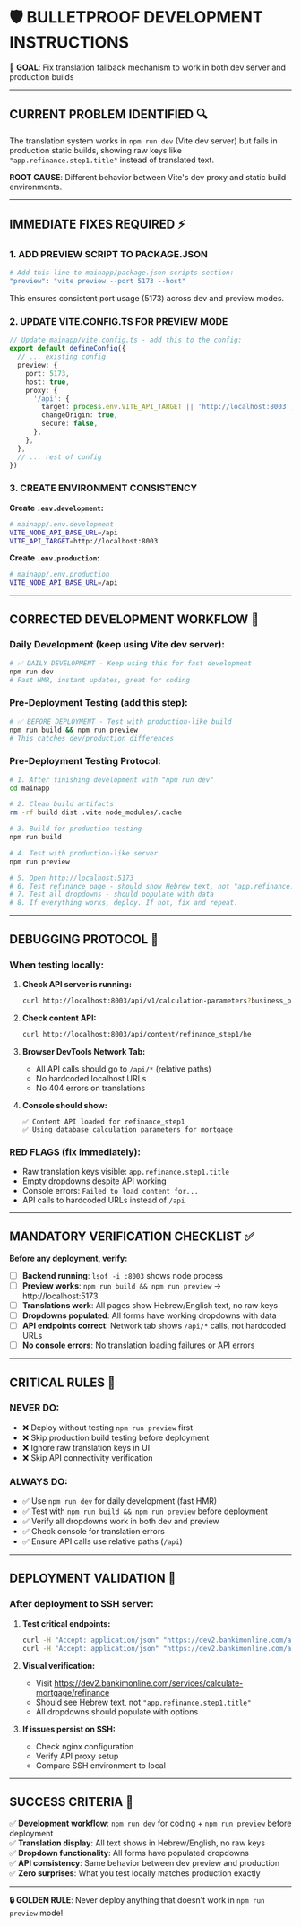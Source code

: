 # 🛡️ BULLETPROOF DEVELOPMENT INSTRUCTIONS

**🎯 GOAL**: Fix translation fallback mechanism to work in both dev server and production builds

---

## **CURRENT PROBLEM IDENTIFIED** 🔍

The translation system works in `npm run dev` (Vite dev server) but fails in production static builds, showing raw keys like `"app.refinance.step1.title"` instead of translated text.

**ROOT CAUSE**: Different behavior between Vite's dev proxy and static build environments.

---

## **IMMEDIATE FIXES REQUIRED** ⚡

### **1. ADD PREVIEW SCRIPT TO PACKAGE.JSON**

```bash
# Add this line to mainapp/package.json scripts section:
"preview": "vite preview --port 5173 --host"
```

This ensures consistent port usage (5173) across dev and preview modes.

### **2. UPDATE VITE.CONFIG.TS FOR PREVIEW MODE**

```typescript
// Update mainapp/vite.config.ts - add this to the config:
export default defineConfig({
  // ... existing config
  preview: {
    port: 5173,
    host: true,
    proxy: {
      '/api': {
        target: process.env.VITE_API_TARGET || 'http://localhost:8003',
        changeOrigin: true,
        secure: false,
      },
    },
  },
  // ... rest of config
})
```

### **3. CREATE ENVIRONMENT CONSISTENCY**

**Create `.env.development`:**
```bash
# mainapp/.env.development
VITE_NODE_API_BASE_URL=/api
VITE_API_TARGET=http://localhost:8003
```

**Create `.env.production`:**
```bash
# mainapp/.env.production  
VITE_NODE_API_BASE_URL=/api
```

---

## **CORRECTED DEVELOPMENT WORKFLOW** 🔄

### **Daily Development (keep using Vite dev server):**

```bash
# ✅ DAILY DEVELOPMENT - Keep using this for fast development
npm run dev
# Fast HMR, instant updates, great for coding
```

### **Pre-Deployment Testing (add this step):**

```bash
# ✅ BEFORE DEPLOYMENT - Test with production-like build
npm run build && npm run preview
# This catches dev/production differences
```

### **Pre-Deployment Testing Protocol:**

```bash
# 1. After finishing development with "npm run dev"
cd mainapp

# 2. Clean build artifacts
rm -rf build dist .vite node_modules/.cache

# 3. Build for production testing
npm run build

# 4. Test with production-like server
npm run preview

# 5. Open http://localhost:5173 
# 6. Test refinance page - should show Hebrew text, not "app.refinance.step1.title"
# 7. Test all dropdowns - should populate with data
# 8. If everything works, deploy. If not, fix and repeat.
```

---

## **DEBUGGING PROTOCOL** 🐛

### **When testing locally:**

1. **Check API server is running:**
   ```bash
   curl http://localhost:8003/api/v1/calculation-parameters?business_path=mortgage
   ```

2. **Check content API:**
   ```bash
   curl http://localhost:8003/api/content/refinance_step1/he
   ```

3. **Browser DevTools Network Tab:**
   - All API calls should go to `/api/*` (relative paths)
   - No hardcoded localhost URLs
   - No 404 errors on translations

4. **Console should show:**
   ```
   ✅ Content API loaded for refinance_step1
   ✅ Using database calculation parameters for mortgage
   ```

### **RED FLAGS (fix immediately):**

- Raw translation keys visible: `app.refinance.step1.title`
- Empty dropdowns despite API working
- Console errors: `Failed to load content for...`
- API calls to hardcoded URLs instead of `/api`

---

## **MANDATORY VERIFICATION CHECKLIST** ✅

**Before any deployment, verify:**

- [ ] **Backend running**: `lsof -i :8003` shows node process
- [ ] **Preview works**: `npm run build && npm run preview` → http://localhost:5173
- [ ] **Translations work**: All pages show Hebrew/English text, no raw keys
- [ ] **Dropdowns populated**: All forms have working dropdowns with data
- [ ] **API endpoints correct**: Network tab shows `/api/*` calls, not hardcoded URLs
- [ ] **No console errors**: No translation loading failures or API errors

---

## **CRITICAL RULES** 🚨

### **NEVER DO:**
- ❌ Deploy without testing `npm run preview` first
- ❌ Skip production build testing before deployment  
- ❌ Ignore raw translation keys in UI
- ❌ Skip API connectivity verification

### **ALWAYS DO:**
- ✅ Use `npm run dev` for daily development (fast HMR)
- ✅ Test with `npm run build && npm run preview` before deployment
- ✅ Verify all dropdowns work in both dev and preview
- ✅ Check console for translation errors
- ✅ Ensure API calls use relative paths (`/api`)

---

## **DEPLOYMENT VALIDATION** 🚀

### **After deployment to SSH server:**

1. **Test critical endpoints:**
   ```bash
   curl -H "Accept: application/json" "https://dev2.bankimonline.com/api/content/refinance_step1/he"
   curl -H "Accept: application/json" "https://dev2.bankimonline.com/api/v1/calculation-parameters?business_path=mortgage"
   ```

2. **Visual verification:**
   - Visit https://dev2.bankimonline.com/services/calculate-mortgage/refinance
   - Should see Hebrew text, not `"app.refinance.step1.title"`
   - All dropdowns should populate with options

3. **If issues persist on SSH:**
   - Check nginx configuration
   - Verify API proxy setup
   - Compare SSH environment to local

---

## **SUCCESS CRITERIA** 🎯

✅ **Development workflow**: `npm run dev` for coding + `npm run preview` before deployment  
✅ **Translation display**: All text shows in Hebrew/English, no raw keys  
✅ **Dropdown functionality**: All forms have populated dropdowns  
✅ **API consistency**: Same behavior between dev preview and production  
✅ **Zero surprises**: What you test locally matches production exactly  

---

**🔒 GOLDEN RULE**: Never deploy anything that doesn't work in `npm run preview` mode!